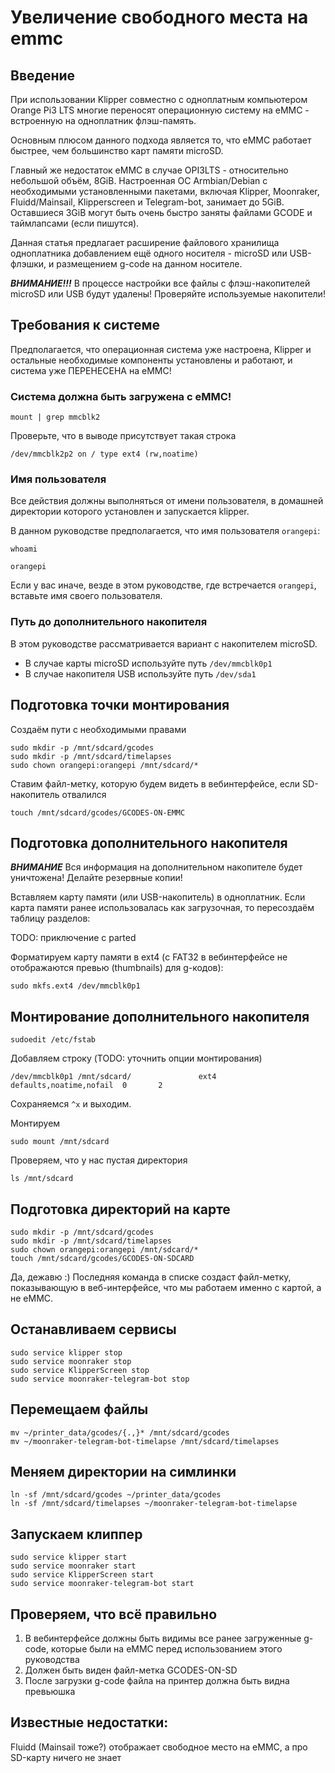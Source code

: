 # Увеличение свободного места на emmc

## Введение
При использовании Klipper совместно с одноплатным компьютером Orange Pi3 LTS многие переносят операционную систему на eMMC - встроенную на одноплатник флэш-память. 

Основным плюсом данного подхода является то, что eMMC работает быстрее, чем большинство карт памяти microSD.

Главный же недостаток eMMC в случае OPI3LTS - относительно небольшой объём, 8GiB. Настроенная ОС Armbian/Debian с необходимыми установленными пакетами, 
включая Klipper, Moonraker, Fluidd/Mainsail, Klipperscreen и Telegram-bot, занимает до 5GiB. 
Оставшиеся 3GiB могут быть очень быстро заняты файлами GCODE и таймлапсами (если пишутся).

Данная статья предлагает расширение файлового хранилища одноплатника добавлением ещё одного носителя - microSD или USB-флэшки, и размещением g-code на данном носителе.

***ВНИМАНИЕ!!!*** В процессе настройки все файлы с флэш-накопителей microSD или USB будут удалены! Проверяйте используемые накопители!

## Требования к системе
Предполагается, что операционная система уже настроена, Klipper и остальные необходимые компоненты установлены и работают, и система уже ПЕРЕНЕСЕНА на eMMC!

### Система должна быть загружена с eMMC!

```
mount | grep mmcblk2
```

Проверьте, что в выводе присутствует такая строка

```/dev/mmcblk2p2 on / type ext4 (rw,noatime)```


### Имя пользователя

Все действия должны выполняться от имени пользователя, в домашней директории которого установлен и запускается klipper.

В данном руководстве предполагается, что имя пользователя ```orangepi```:

```
whoami
```
```orangepi```

Если у вас иначе, везде в этом руководстве, где встречается ```orangepi```, вставьте имя своего пользователя.

### Путь до дополнительного накопителя

В этом руководстве рассматривается вариант с накопителем microSD.

* В случае карты microSD используйте путь ```/dev/mmcblk0p1```
* В случае накопителя USB используйте путь ```/dev/sda1```

## Подготовка точки монтирования

Создаём пути с необходимыми правами

```
sudo mkdir -p /mnt/sdcard/gcodes
sudo mkdir -p /mnt/sdcard/timelapses
sudo chown orangepi:orangepi /mnt/sdcard/*
```

Ставим файл-метку, которую будем видеть в вебинтерфейсе, если SD-накопитель отвалился

```
touch /mnt/sdcard/gcodes/GCODES-ON-EMMC
```

## Подготовка дополнительного накопителя

***ВНИМАНИЕ*** Вся информация на дополнительном накопителе будет уничтожена! Делайте резервные копии!

Вставляем карту памяти (или USB-накопитель) в одноплатник.
Если карта памяти ранее использовалась как загрузочная, то пересоздаём таблицу разделов:

TODO: приключение с parted

Форматируем карту памяти в ext4 (с FAT32 в вебинтерфейсе не отображаются превью (thumbnails) для g-кодов):

```
sudo mkfs.ext4 /dev/mmcblk0p1
```

## Монтирование дополнительного накопителя

```
sudoedit /etc/fstab
```

Добавляем строку (TODO: уточнить опции монтирования)

```
/dev/mmcblk0p1 /mnt/sdcard/               ext4    defaults,noatime,nofail  0       2
```
Сохраняемся ```^x``` и выходим.

Монтируем
```
sudo mount /mnt/sdcard
```

Проверяем, что у нас пустая директория
```
ls /mnt/sdcard
```

## Подготовка директорий на карте

```
sudo mkdir -p /mnt/sdcard/gcodes
sudo mkdir -p /mnt/sdcard/timelapses
sudo chown orangepi:orangepi /mnt/sdcard/*
touch /mnt/sdcard/gcodes/GCODES-ON-SDCARD
```

Да, дежавю :) Последняя команда в списке создаст файл-метку, показывающую в веб-интерфейсе, что мы работаем именно с картой, а не eMMC.

## Останавливаем сервисы
```
sudo service klipper stop
sudo service moonraker stop
sudo service KlipperScreen stop
sudo service moonraker-telegram-bot stop
```

## Перемещаем файлы
```
mv ~/printer_data/gcodes/{.,}* /mnt/sdcard/gcodes
mv ~/moonraker-telegram-bot-timelapse /mnt/sdcard/timelapses
```

## Меняем директории на симлинки
```
ln -sf /mnt/sdcard/gcodes ~/printer_data/gcodes
ln -sf /mnt/sdcard/timelapses ~/moonraker-telegram-bot-timelapse
```

## Запускаем клиппер
```
sudo service klipper start
sudo service moonraker start
sudo service KlipperScreen start
sudo service moonraker-telegram-bot start
```

## Проверяем, что всё правильно

1. В вебинтерфейсе должны быть видимы все ранее загруженные g-code, которые были на eMMC перед использованием этого руководства
2. Должен быть виден файл-метка GCODES-ON-SD
3. После загрузки g-code файла на принтер должна быть видна превьюшка

## Известные недостатки:

Fluidd (Mainsail тоже?) отображает свободное место на eMMC, а про SD-карту ничего не знает


